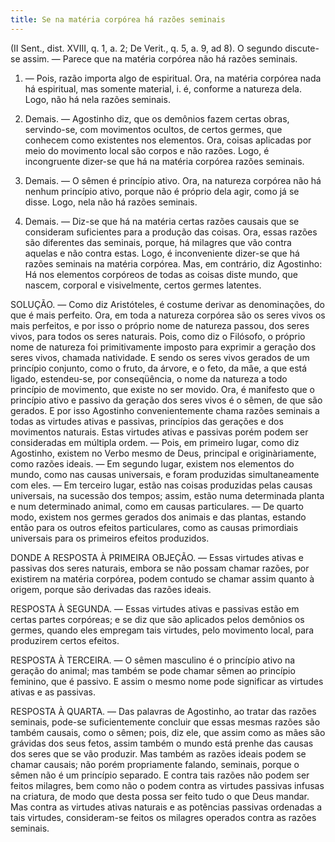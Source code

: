 ```yaml
---
title: Se na matéria corpórea há razões seminais
---
```


(II Sent., dist. XVIII, q. 1, a. 2; De Verit., q. 5, a. 9, ad 8).
  O segundo discute-se assim. — Parece que na matéria corpórea não há razões seminais.  

1. — Pois, razão importa algo de espiritual. Ora, na matéria corpórea nada há espiritual, mas somente material, i. é, conforme a natureza dela. Logo, não há nela razões seminais.  

2. Demais. — Agostinho diz, que os demônios fazem certas obras, servindo-se, com movimentos ocultos, de certos germes, que conhecem como existentes nos elementos. Ora, coisas aplicadas por meio do movimento local são corpos e não razões. Logo, é incongruente dizer-se que há na matéria corpórea razões seminais.  

3. Demais. — O sêmen é princípio ativo. Ora, na natureza corpórea não há nenhum princípio ativo, porque não é próprio dela agir, como já se disse. Logo, nela não há razões seminais.  

4. Demais. — Diz-se que há na matéria certas razões causais que se consideram suficientes para a produção das coisas. Ora, essas razões são diferentes das seminais, porque, há milagres que vão contra aquelas e não contra estas. Logo, é inconveniente dizer-se que há razões seminais na matéria corpórea.  Mas, em contrário, diz Agostinho: Há nos elementos corpóreos de todas as coisas diste mundo, que nascem, corporal e visivelmente, certos germes latentes.  

SOLUÇÃO. — Como diz Aristóteles, é costume derivar as denominações, do que é mais perfeito. Ora, em toda a natureza corpórea são os seres vivos os mais perfeitos, e por isso o próprio nome de natureza passou, dos seres vivos, para todos os seres naturais. Pois, como diz o Filósofo, o próprio nome de natureza foi primitivamente imposto para exprimir a geração dos seres vivos, chamada natividade. E sendo os seres vivos gerados de um princípio conjunto, como o fruto, da árvore, e o feto, da mãe, a que está ligado, estendeu-se, por conseqüência, o nome da natureza a todo princípio de movimento, que existe no ser movido. Ora, é manifesto que o princípio ativo e passivo da geração dos seres vivos é o sêmen, de que são gerados. E por isso Agostinho convenientemente chama razões seminais a todas as virtudes ativas e passivas, princípios das gerações e dos movimentos naturais.  Estas virtudes ativas e passivas porém podem ser consideradas em múltipla ordem. — Pois, em primeiro lugar, como diz Agostinho, existem no Verbo mesmo de Deus, principal e originàriamente, como razões ideais. — Em segundo lugar, existem nos elementos do mundo, como nas causas universais, e foram produzidas simultaneamente com eles. — Em terceiro lugar, estão nas coisas produzidas pelas causas universais, na sucessão dos tempos; assim, estão numa determinada planta e num determinado animal, como em causas particulares. — De quarto modo, existem nos germes gerados dos animais e das plantas, estando então para os outros efeitos particulares, como as causas primordiais universais para os primeiros efeitos produzidos. 

DONDE A RESPOSTA À PRIMEIRA OBJEÇÃO. — Essas virtudes ativas e passivas dos seres naturais, embora se não possam chamar razões, por existirem na matéria corpórea, podem contudo se chamar assim quanto à origem, porque são derivadas das razões ideais.  

RESPOSTA À SEGUNDA. — Essas virtudes ativas e passivas estão em certas partes corpóreas; e se diz que são aplicados pelos demônios os germes, quando eles empregam tais virtudes, pelo movimento local, para produzirem certos efeitos.  

RESPOSTA À TERCEIRA. — O sêmen masculino é o princípio ativo na geração do animal; mas também se pode chamar sêmen ao princípio feminino, que é passivo. E assim o mesmo nome pode significar as virtudes ativas e as passivas.  

RESPOSTA À QUARTA. — Das palavras de Agostinho, ao tratar das razões seminais, pode-se suficientemente concluir que essas mesmas razões são também causais, como o sêmen; pois, diz ele, que assim como as mães são grávidas dos seus fetos, assim também o mundo está prenhe das causas dos seres que se vão produzir. Mas também as razões ideais podem se chamar causais; não porém propriamente falando, seminais, porque o sêmen não é um princípio separado. E contra tais razões não podem ser feitos milagres, bem como não o podem contra as virtudes passivas infusas na criatura, de modo que desta possa ser feito tudo o que Deus mandar. Mas contra as virtudes ativas naturais e as potências passivas ordenadas a tais virtudes, consideram-se feitos os milagres operados contra as razões seminais.